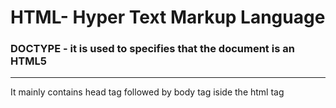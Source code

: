 # HTML- Hyper Text Markup Language
### DOCTYPE - it is used to specifies that the document is an HTML5 
---
It mainly contains  head tag followed by body tag iside the html tag